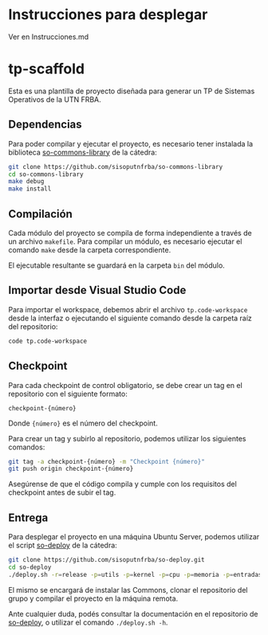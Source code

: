 # Instrucciones para desplegar

Ver en Instrucciones.md

# tp-scaffold

Esta es una plantilla de proyecto diseñada para generar un TP de Sistemas
Operativos de la UTN FRBA.

## Dependencias

Para poder compilar y ejecutar el proyecto, es necesario tener instalada la
biblioteca [so-commons-library] de la cátedra:

```bash
git clone https://github.com/sisoputnfrba/so-commons-library
cd so-commons-library
make debug
make install
```

## Compilación

Cada módulo del proyecto se compila de forma independiente a través de un
archivo `makefile`. Para compilar un módulo, es necesario ejecutar el comando
`make` desde la carpeta correspondiente.

El ejecutable resultante se guardará en la carpeta `bin` del módulo.

## Importar desde Visual Studio Code

Para importar el workspace, debemos abrir el archivo `tp.code-workspace` desde
la interfaz o ejecutando el siguiente comando desde la carpeta raíz del
repositorio:

```bash
code tp.code-workspace
```

## Checkpoint

Para cada checkpoint de control obligatorio, se debe crear un tag en el
repositorio con el siguiente formato:

```
checkpoint-{número}
```

Donde `{número}` es el número del checkpoint.

Para crear un tag y subirlo al repositorio, podemos utilizar los siguientes
comandos:

```bash
git tag -a checkpoint-{número} -m "Checkpoint {número}"
git push origin checkpoint-{número}
```

Asegúrense de que el código compila y cumple con los requisitos del checkpoint
antes de subir el tag.

## Entrega

Para desplegar el proyecto en una máquina Ubuntu Server, podemos utilizar el
script [so-deploy] de la cátedra:

```bash
git clone https://github.com/sisoputnfrba/so-deploy.git
cd so-deploy
./deploy.sh -r=release -p=utils -p=kernel -p=cpu -p=memoria -p=entradasalida "tp-{año}-{cuatri}-{grupo}"
```

El mismo se encargará de instalar las Commons, clonar el repositorio del grupo
y compilar el proyecto en la máquina remota.

Ante cualquier duda, podés consultar la documentación en el repositorio de
[so-deploy], o utilizar el comando `./deploy.sh -h`.

[so-commons-library]: https://github.com/sisoputnfrba/so-commons-library
[so-deploy]: https://github.com/sisoputnfrba/so-deploy
